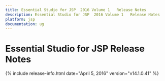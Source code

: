 ```yaml
---
title: Essential Studio for JSP  2016 Volume 1   Release Notes  
description: Essential Studio for JSP  2016 Volume 1   Release Notes  
platform: jsp
documentation: ug
---
```


# Essential Studio for JSP  Release Notes  

{% include release-info.html date="April 5, 2016"  version="v14.1.0.41" %} 




